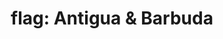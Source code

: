 ---
layout: smileys&emotion
title: "flag: Antigua & Barbuda"
emoji: flag_antigua_and_barbuda
permalink: 🇦🇬.html
image: assets/img/3moji/flag_antigua_and_barbuda.png
---